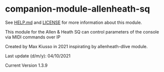 # companion-module-allenheath-sq

See [HELP.md](HELP.md) and [LICENSE](LICENSE) for more information about this module.

This module for the Allen & Heath SQ can control parameters of the console
via MIDI commands over IP

Created by Max Kiusso in 2021 inspirating by allenheath-dlive module.

Last update (d/m/y): 04/10/2021

Current Version 1.3.9
